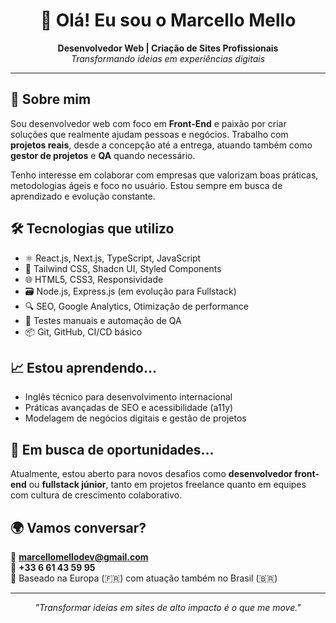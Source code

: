 <h1 align="center">👋 Olá! Eu sou o Marcello Mello</h1>

<p align="center">
  <b>Desenvolvedor Web | Criação de Sites Profissionais</b> <br />
  <i>Transformando ideias em experiências digitais</i>
</p>

---

## 🚀 Sobre mim

Sou desenvolvedor web com foco em **Front-End** e paixão por criar soluções que realmente ajudam pessoas e negócios. Trabalho com **projetos reais**, desde a concepção até a entrega, atuando também como **gestor de projetos** e **QA** quando necessário.

Tenho interesse em colaborar com empresas que valorizam boas práticas, metodologias ágeis e foco no usuário. Estou sempre em busca de aprendizado e evolução constante.

## 🛠️ Tecnologias que utilizo

- ⚛️ React.js, Next.js, TypeScript, JavaScript
- 💅 Tailwind CSS, Shadcn UI, Styled Components
- 🌐 HTML5, CSS3, Responsividade
- 🗃️ Node.js, Express.js (em evolução para Fullstack)
- 🔍 SEO, Google Analytics, Otimização de performance
- 🧪 Testes manuais e automação de QA
- 📦 Git, GitHub, CI/CD básico

## 📈 Estou aprendendo...

- Inglês técnico para desenvolvimento internacional
- Práticas avançadas de SEO e acessibilidade (a11y)
- Modelagem de negócios digitais e gestão de projetos

## 💼 Em busca de oportunidades...

Atualmente, estou aberto para novos desafios como **desenvolvedor front-end** ou **fullstack júnior**, tanto em projetos freelance quanto em equipes com cultura de crescimento colaborativo.

## 🌍 Vamos conversar?

📧 **marcellomellodev@gmail.com**  
📱 **+33 6 61 43 59 95**  
📍 Baseado na Europa (🇫🇷) com atuação também no Brasil (🇧🇷)

---

<p align="center">
  <i>"Transformar ideias em sites de alto impacto é o que me move."</i>
</p>